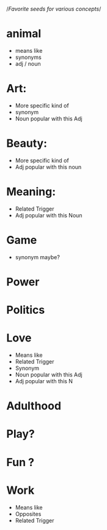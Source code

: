/*Favorite seeds for various concepts*/

# animal
* means like
* synonyms
* adj / noun

# Art:
* More specific kind of
* synonym
* Noun popular with this Adj

# Beauty:
* More specific kind of
* Adj popular with this noun

# Meaning:
* Related Trigger
* Adj popular with this Noun

# Game
* synonym maybe?

# Power

# Politics

# Love
* Means like
* Related Trigger
* Synonym
* Noun popular with this Adj
* Adj popular with this N


# Adulthood

# Play?

# Fun ?

# Work
* Means like
* Opposites
* Related Trigger
